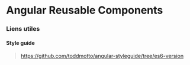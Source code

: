 # Angular Reusable Components

### Liens utiles

#### Style guide
> https://github.com/toddmotto/angular-styleguide/tree/es6-version
